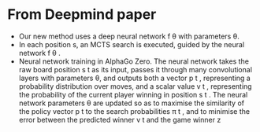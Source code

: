 
# From Deepmind paper

* Our new method uses a deep neural network f θ with parameters θ.
* In each position s, an MCTS search is executed, guided by the neural
network f θ .
* Neural network training in AlphaGo
Zero. The neural network takes the raw board position s t as its input, passes it through many convolutional layers
with parameters θ, and outputs both a vector p t , representing a probability distribution over moves, and a scalar value
v t , representing the probability of the current player winning in position s t . The neural network parameters θ are
updated so as to maximise the similarity of the policy vector p t to the search probabilities π t , and to minimise the
error between the predicted winner v t and the game winner z
